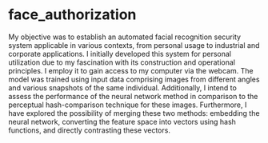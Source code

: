 # face_authorization


My objective was to establish an automated facial recognition security system applicable in various contexts, from personal usage to industrial and corporate applications. I initially developed this system for personal utilization due to my fascination with its construction and operational principles. I employ it to gain access to my computer via the webcam. The model was trained using input data comprising images from different angles and various snapshots of the same individual. Additionally, I intend to assess the performance of the neural network method in comparison to the perceptual hash-comparison technique for these images. Furthermore, I have explored the possibility of merging these two methods: embedding the neural network, converting the feature space into vectors using hash functions, and directly contrasting these vectors.

